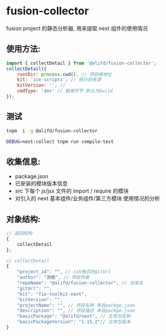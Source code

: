 # fusion-collector

fusion project 的静态分析器, 用来提取 next 组件的使用情况

## 使用方法: 

```js
import { collectDetail } from '@alifd/fusion-collector';
collectDetail({
    rootDir: process.cwd(), // 项目根地址
    kit: 'ice-scripts', // 统计的来源
    kitVersion: '', //
    cmdType: 'dev' // 触发环节 默认为build
});

```

## 测试

```bash
tnpm  i -g @alifd/fusion-collector

DEBUG=next:collect tnpm run compile-test
```

## 收集信息:

- package.json
- 已安装的模块版本信息
- src 下每个 js/jsx 文件的 import / require 的模块
- 对引入的 next 基本组件/业务组件/第三方模块 使用情况的分析

## 对象结构: 

```js
// 返回结构
{
    collectDetail
};

// collectDetail
{
    "project_id": "", // ssh格式的gitUrl
    "author": "游鹿", // 项目作者
    "repoName": "@alifd/fusion-collector", // 仓库名
    "gitUrl": "",
    "kit": "fie-toolkit-next",
    "kitVersion": "",
    "projectName": "", // 项目名称 来自packge.json
    "description": "", // 项目描述 来自packge.json
    "basicPackage": "@alifd/next", // 主体包名称 
    "basicPackageVersion": "1.15.2"// 主体包版本
}
```

